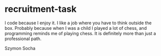 # recruitment-task
I code because I enjoy it. I like a job where you have to think outside the box.
Probably because when I was a child I played a lot of chess, and programming reminds me of playing chess.
It is definitely more than just a professional path.

Szymon Socha
